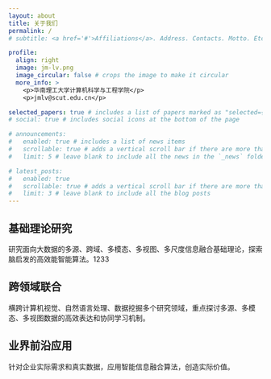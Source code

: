 ```yaml
---
layout: about
title: 关于我们
permalink: /
# subtitle: <a href='#'>Affiliations</a>. Address. Contacts. Motto. Etc.

profile:
  align: right
  image: jm-lv.png
  image_circular: false # crops the image to make it circular
  more_info: >
    <p>华南理工大学计算机科学与工程学院</p>
    <p>jmlv@scut.edu.cn</p>

selected_papers: true # includes a list of papers marked as "selected={true}"
# social: true # includes social icons at the bottom of the page

# announcements:
#   enabled: true # includes a list of news items
#   scrollable: true # adds a vertical scroll bar if there are more than 3 news items
#   limit: 5 # leave blank to include all the news in the `_news` folder

# latest_posts:
#   enabled: true
#   scrollable: true # adds a vertical scroll bar if there are more than 3 new posts items
#   limit: 3 # leave blank to include all the blog posts
---
```


## 基础理论研究
研究面向大数据的多源、跨域、多模态、多视图、多尺度信息融合基础理论，探索脑启发的高效能智能算法。1233

## 跨领域联合
横跨计算机视觉、自然语言处理、数据挖掘多个研究领域，重点探讨多源、多模态、多视图数据的高效表达和协同学习机制。

## 业界前沿应用
针对企业实际需求和真实数据，应用智能信息融合算法，创造实际价值。
